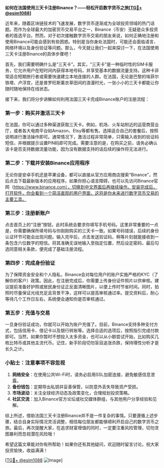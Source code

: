 **如何在法国使用三天卡注册Binance？——轻松开启数字货币之旅[[TG💪+ @esim1088](https://t.me/s/esim1088)]**

近年来，随着区块链技术的飞速发展，数字货币逐渐成为全球投资领域的热门话题。而作为全球最大的加密货币交易平台之一，Binance（币安）无疑是众多投资者的首选平台。然而，对于初次接触数字货币交易的朋友来说，如何正确地注册和使用Binance可能会感到有些困惑。特别是当你身处法国时，可能还会面临语言、网络环境以及身份验证等问题。那么，今天就让我们一起来探讨一下，在法国使用三天卡注册Binance的具体步骤吧！

首先，我们需要明确什么是“三天卡”。其实，“三天卡”是一种临时性的SIM卡服务，它允许用户在短时间内获得本地号码，并享受基本的数据流量支持。这种卡非常适合短期旅行者或需要快速建立本地连接的人群。在法国，无论是巴黎的埃菲尔铁塔、卢浮宫，还是普罗旺斯薰衣草田间的浪漫时光，一张小小的三天卡都能让你随时随地保持在线状态。

接下来，我们将分步讲解如何利用法国三天卡完成Binance账户的注册流程：

### 第一步：购买并激活三天卡

在法国，你可以通过多种渠道获取三天卡。例如，机场、火车站附近的运营商营业厅，或者各大电商平台如Amazon、Etsy等都有售。选择适合自己的套餐后，按照说明进行激活操作即可。通常情况下，激活过程非常简单，只需输入收到的验证码短信，并根据提示设置PIN码即可完成。需要注意的是，在购买之前，请务必确认该卡是否支持数据流量功能，因为没有数据支持的话后续的操作将无法进行。

### 第二步：下载并安装Binance应用程序

无论你是安卓手机还是苹果设备，都可以直接从官方应用商店搜索“Binance”，然后点击下载最新版本的应用程序。如果你担心语言障碍，也可以先访问Binance官网（https://www.binance.com），切换到中文界面后再继续操作。安装完成后，打开软件，你会看到一个简洁直观的用户界面，这将是你未来进行数字货币交易的主要工具。

### 第三步：注册新账户

点击首页上的“注册”按钮，此时系统会要求你填写手机号码。这里非常重要的一点是，你需要确保所填号码与你刚刚购买的三天卡一致。如果号码错误，后续的身份认证环节可能会出现问题。输入完毕后，点击发送验证码，稍等片刻就能接收到一条包含六位数字的短信。将其准确无误地输入至指定位置，然后设定密码，最后勾选同意相关条款，便完成了基础注册流程。

### 第四步：完成身份验证

为了保障资金安全和个人隐私，Binance会对每位用户的账户实施严格的KYC（了解你的客户）政策。因此，在注册完成后，你需要上传身份证件照片以供审核。建议提前准备好护照或居民身份证正反面清晰图片，以便上传时节省时间。同时，拍照时尽量保证光线充足且背景干净，这样可以提高审核通过率。提交资料后，耐心等待几个工作日左右，系统便会通知你是否审核通过。

### 第五步：充值与交易

一旦身份验证成功，你就可以开始为账户充值了。目前，Binance支持多种支付方式，包括信用卡、借记卡以及银行转账等。选择合适的选项后，按照指引完成付款即可。当然，如果你暂时不想投入太多资金，也可以从小额尝试开始，比如购买几枚比特币或其他主流代币。记住，新手阶段切勿盲目追涨杀跌，保持理性分析才是长久之计。

### 小贴士：注意事项不容忽视

1. **网络安全**：在使用公共Wi-Fi时，请务必启用SSL加密连接，避免敏感信息泄露。
2. **备份钱包**：定期导出私钥并妥善保管，以防意外丢失导致资产受损。
3. **市场波动**：关注全球经济动态及政策变化，合理规划投资策略。
4. **社区交流**：加入Binance官方论坛或社交媒体群组，与其他用户分享经验和见解。

综上所述，借助法国三天卡注册Binance并不是一件复杂的事情。只要遵循上述步骤，结合自身实际情况灵活调整，相信每位朋友都能够顺利开启自己的数字货币之旅。最后，再次提醒大家，在追求财富增值的同时，一定要注重风险管理，切勿贪图暴利而忽视潜在风险哦！

希望这篇文章能对你有所帮助！如果你还有其他疑问，欢迎随时留言讨论。祝大家投资愉快，收益满满！

[[TG💪+ @esim1088](https://t.me/s/esim1088) ![Image](https://i.postimg.cc/4NQfJmqS/Snipaste-2025-05-13-00-14-12.png)]